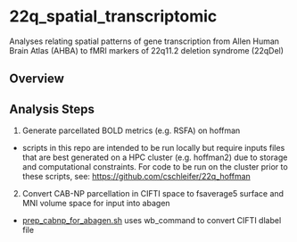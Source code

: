 # 22q_spatial_transcriptomic
Analyses relating spatial patterns of gene transcription from Allen Human Brain Atlas (AHBA) to fMRI markers of 22q11.2 deletion syndrome (22qDel)

## Overview

## Analysis Steps
1. Generate parcellated BOLD metrics (e.g. RSFA) on hoffman
  * scripts in this repo are intended to be run locally but require inputs files that are best generated on a HPC cluster (e.g. hoffman2) due to storage and computational constraints. For code to be run on the cluster prior to these scripts, see: https://github.com/cschleifer/22q_hoffman 

2. Convert CAB-NP parcellation in CIFTI space to fsaverage5 surface and MNI volume space for input into abagen
  * [prep_cabnp_for_abagen.sh](22q_spatial_transcriptomic/prep_cabnp_for_abagen.sh) uses wb_command to convert CIFTI dlabel file 
